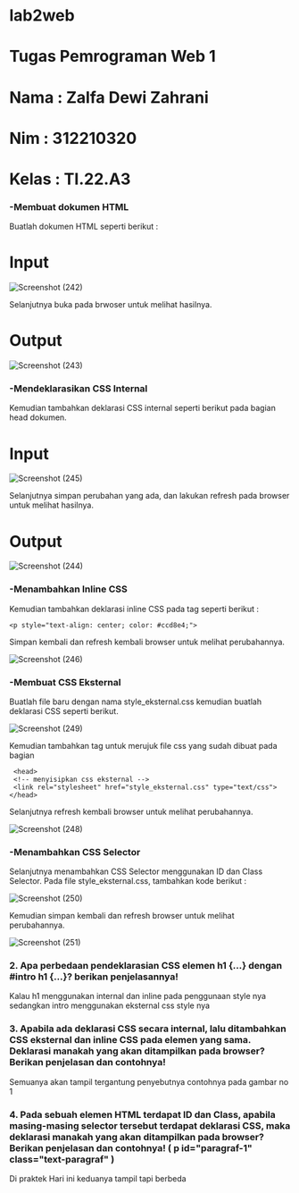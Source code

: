 # lab2web
# Tugas Pemrograman Web 1
# Nama  : Zalfa Dewi Zahrani
# Nim   : 312210320
# Kelas : TI.22.A3
### -Membuat dokumen HTML
  Buatlah dokumen HTML seperti berikut :
# Input

![Screenshot (242)](https://github.com/zalfadz05/lab2web/assets/115516617/e9bf9cf9-4c18-46c2-a367-30835cadfbf8)

  Selanjutnya buka pada brwoser untuk melihat hasilnya.
# Output

![Screenshot (243)](https://github.com/zalfadz05/lab2web/assets/115516617/b711b0fb-fec1-4193-95ef-7902d47bb3c2)

### -Mendeklarasikan CSS Internal

  Kemudian tambahkan deklarasi CSS internal seperti berikut pada bagian head dokumen.
  
# Input

![Screenshot (245)](https://github.com/zalfadz05/lab2web/assets/115516617/281c45c3-4823-4981-81e1-6befd560a686)

  Selanjutnya simpan perubahan yang ada, dan lakukan refresh pada browser untuk melihat hasilnya.
  
# Output

![Screenshot (244)](https://github.com/zalfadz05/lab2web/assets/115516617/b054adf9-a8eb-4d37-995a-b4e2d17add6f)

### -Menambahkan Inline CSS

  Kemudian tambahkan deklarasi inline CSS pada tag
seperti berikut :

```<p style="text-align: center; color: #ccd8e4;">```

  Simpan kembali dan refresh kembali browser untuk melihat perubahannya.

  ![Screenshot (246)](https://github.com/zalfadz05/lab2web/assets/115516617/b030a269-c755-4e37-9aea-9cf392ce74e4)

### -Membuat CSS Eksternal

  Buatlah file baru dengan nama style_eksternal.css kemudian buatlah deklarasi CSS seperti berikut.

  ![Screenshot (249)](https://github.com/zalfadz05/lab2web/assets/115516617/d689fd2a-1a54-4987-86c2-c22a7721ca95)

  Kemudian tambahkan tag untuk merujuk file css yang sudah dibuat pada bagian
  
```
 <head>
 <!-- menyisipkan css eksternal -->
 <link rel="stylesheet" href="style_eksternal.css" type="text/css">
</head>
```

  Selanjutnya refresh kembali browser untuk melihat perubahannya.

  ![Screenshot (248)](https://github.com/zalfadz05/lab2web/assets/115516617/f6eb1590-14d4-48f2-8bb8-9031cf272076)

### -Menambahkan CSS Selector

  Selanjutnya menambahkan CSS Selector menggunakan ID dan Class Selector. Pada file style_eksternal.css, tambahkan kode berikut :

  ![Screenshot (250)](https://github.com/zalfadz05/lab2web/assets/115516617/f2bbcee9-8629-41a3-be13-6da0a3ba4c0a)

  Kemudian simpan kembali dan refresh browser untuk melihat perubahannya.

   ![Screenshot (251)](https://github.com/zalfadz05/lab2web/assets/115516617/46c20b26-65c2-4ba0-bdc5-a7a647b24e7d)

### 2. Apa perbedaan pendeklarasian CSS elemen h1 {...} dengan #intro h1 {...}? berikan penjelasannya!
Kalau h1 menggunakan internal dan inline pada penggunaan style nya sedangkan intro menggunakan eksternal css style nya

### 3. Apabila ada deklarasi CSS secara internal, lalu ditambahkan CSS eksternal dan inline CSS pada elemen yang sama. Deklarasi manakah yang akan ditampilkan pada browser? Berikan penjelasan dan contohnya!
Semuanya akan tampil tergantung penyebutnya contohnya pada gambar no 1

### 4. Pada sebuah elemen HTML terdapat ID dan Class, apabila masing-masing selector tersebut terdapat deklarasi CSS, maka deklarasi manakah yang akan ditampilkan pada browser? Berikan penjelasan dan contohnya! ( p id="paragraf-1" class="text-paragraf" )
Di praktek Hari ini keduanya tampil tapi berbeda
    





    
 
